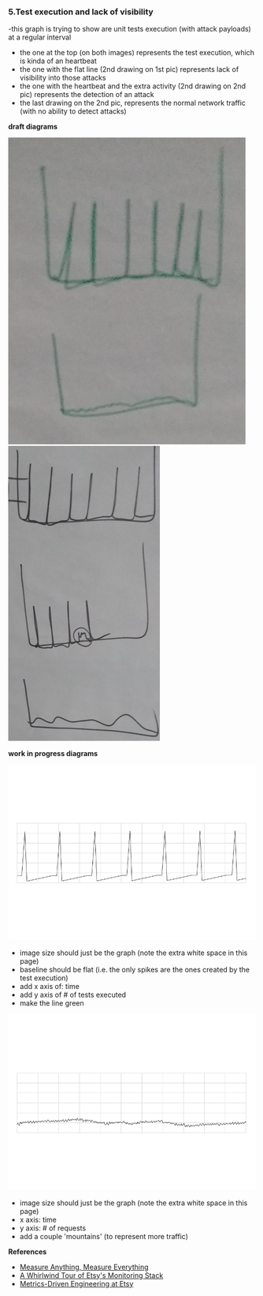 ### 5.Test execution and lack of visibility

-this graph is trying to show are unit tests execution (with attack payloads) at a regular interval

- the one at the top (on both images) represents the test execution, which is kinda of an heartbeat
- the one with the flat line (2nd drawing on 1st pic) represents lack of visibility into those attacks
- the one with the heartbeat and the extra activity (2nd drawing on 2nd pic) represents the detection of an attack
- the last drawing on the 2nd pic, represents the normal network traffic (with no ability to detect attacks)

**draft diagrams**

![](images/test-execution-and-lack-of-visibility.png)
![](images/test-execution-with-some-exploits-detected.png)

**work in progress diagrams**

![](images/Graph_01.jpg)

- image size should just be the graph (note the extra white space in this page)
- baseline should be flat (i.e. the only spikes are the ones created by the test execution)
- add x axis of: time
- add y axis of # of tests executed
- make the line green

![](images/Graph_02.jpg)

- image size should just be the graph (note the extra white space in this page)
- x axis: time
- y axis: # of requests
- add a couple 'mountains' (to represent more traffic)


**References**

- [Measure Anything, Measure Everything](https://codeascraft.com/2011/02/15/measure-anything-measure-everything)
- [A Whirlwind Tour of Etsy's Monitoring Stack](http://www.slideshare.net/mrtazz/etsy-monitoring)
- [Metrics-Driven Engineering at Etsy](http://www.slideshare.net/mikebrittain/metrics-driven-engineering-at-etsy)

